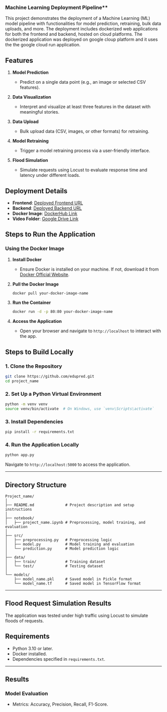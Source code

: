 ### Machine Learning Deployment Pipeline**  

This project demonstrates the deployment of a Machine Learning (ML) model pipeline with functionalities for model prediction, retraining, bulk data uploads, and more. The deployment includes dockerized web applications for both the frontend and backend, hosted on cloud platforms. The dockerized application was deployed on google cloup platform and it uses the the google cloud run application. 

## Features  
1. **Model Prediction**  
   - Predict on a single data point (e.g., an image or selected CSV features).  

2. **Data Visualization**  
   - Interpret and visualize at least three features in the dataset with meaningful stories.  

3. **Data Upload**  
   - Bulk upload data (CSV, images, or other formats) for retraining.  

4. **Model Retraining**  
   - Trigger a model retraining process via a user-friendly interface.  

5. **Flood Simulation**  
   - Simulate requests using Locust to evaluate response time and latency under different loads.  


## Deployment Details  

- **Frontend**: [Deployed Frontend URL](https://edupred-fn.onrender.com)  
- **Backend**: [Deployed Backend URL](https://new-flask-app-592896761758.us-east4.run.app/)  
- **Docker Image**: [DockerHub Link](https://hub.docker.com/r/kennyg37/edupred)  
- **Video Folder**: [Google Drive Link](https://drive.google.com/drive/folders/1cQYNznaFOkISp3LeiaqEULL9giL77I-9?usp=drive_link)  


## Steps to Run the Application  

### Using the Docker Image  

1. **Install Docker**  
   - Ensure Docker is installed on your machine. If not, download it from [Docker Official Website](https://www.docker.com).  

2. **Pull the Docker Image**  
   ```bash
   docker pull your-docker-image-name
   ```  

3. **Run the Container**  
   ```bash
   docker run -d -p 80:80 your-docker-image-name
   ```  

4. **Access the Application**  
   - Open your browser and navigate to `http://localhost` to interact with the app.  


## **Steps to Build Locally**  

### **1. Clone the Repository**  
```bash
git clone https://github.com/edupred.git
cd project_name
```

### **2. Set Up a Python Virtual Environment**  
```bash
python -m venv venv
source venv/bin/activate  # On Windows, use `venv\Scripts\activate`
```

### **3. Install Dependencies**  
```bash
pip install -r requirements.txt
```

### **4. Run the Application Locally**  
```bash
python app.py
```
Navigate to `http://localhost:5000` to access the application.

---

## **Directory Structure**  

```
Project_name/
│
├── README.md              # Project description and setup instructions
│
├── notebook/
│   ├── project_name.ipynb # Preprocessing, model training, and evaluation
│
├── src/
│   ├── preprocessing.py   # Preprocessing logic
│   ├── model.py           # Model training and evaluation
│   └── prediction.py      # Model prediction logic
│
├── data/
│   ├── train/             # Training dataset
│   └── test/              # Testing dataset
│
└── models/
    ├── model_name.pkl     # Saved model in Pickle format
    └── model_name.tf      # Saved model in TensorFlow format
```

---

## Flood Request Simulation Results  

The application was tested under high traffic using Locust to simulate floods of requests.  



## **Requirements**  
- Python 3.10 or later.  
- Docker installed.  
- Dependencies specified in `requirements.txt`.  

---

## **Results**  
### **Model Evaluation**  
- Metrics: Accuracy, Precision, Recall, F1-Score.  
